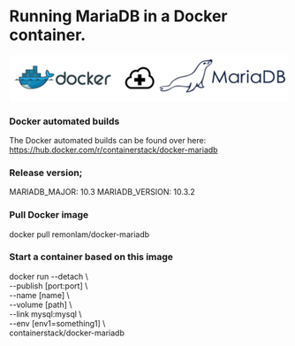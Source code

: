 # Running MariaDB in a Docker container.
![Docker & MariaDB banner](/images/docker-mariadb-banner.png)

### Docker automated builds
The Docker automated builds can be found over here: https://hub.docker.com/r/containerstack/docker-mariadb

### Release version;
MARIADB_MAJOR: 10.3
MARIADB_VERSION: 10.3.2

### Pull Docker image
docker pull remonlam/docker-mariadb

### Start a container based on this image
docker run --detach \ <br>
  --publish [port:port] \ <br>
  --name [name] \ <br>
  --volume [path] \ <br>
  --link mysql:mysql \ <br>
  --env [env1=something1] \ <br>
    containerstack/docker-mariadb
